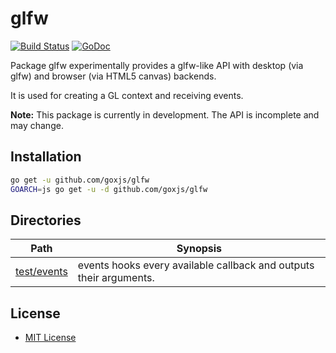 glfw
====

[![Build Status](https://travis-ci.org/goxjs/glfw.svg?branch=master)](https://travis-ci.org/goxjs/glfw) [![GoDoc](https://godoc.org/github.com/goxjs/glfw?status.svg)](https://godoc.org/github.com/goxjs/glfw)

Package glfw experimentally provides a glfw-like API
with desktop (via glfw) and browser (via HTML5 canvas) backends.

It is used for creating a GL context and receiving events.

**Note:** This package is currently in development. The API is incomplete and may change.

Installation
------------

```bash
go get -u github.com/goxjs/glfw
GOARCH=js go get -u -d github.com/goxjs/glfw
```

Directories
-----------

| Path                                                               | Synopsis                                                           |
|--------------------------------------------------------------------|--------------------------------------------------------------------|
| [test/events](https://godoc.org/github.com/goxjs/glfw/test/events) | events hooks every available callback and outputs their arguments. |

License
-------

-	[MIT License](https://opensource.org/licenses/mit-license.php)
